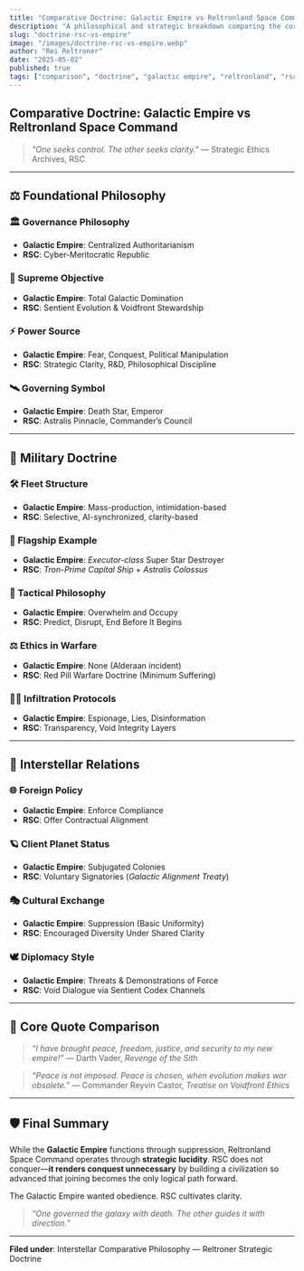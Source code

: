 ```yaml
---
title: "Comparative Doctrine: Galactic Empire vs Reltronland Space Command"
description: "A philosophical and strategic breakdown comparing the core doctrines, motivations, and galactic impact of Star Wars’ Galactic Empire and Asthortera’s Reltronland Space Command."
slug: "doctrine-rsc-vs-empire"
image: "/images/doctrine-rsc-vs-empire.webp"
author: "Rei Reltroner"
date: "2025-05-02"
published: true
tags: ["comparison", "doctrine", "galactic empire", "reltronland", "rsc"]
---
```


## Comparative Doctrine: Galactic Empire vs Reltronland Space Command

> *"One seeks control. The other seeks clarity."*
> — Strategic Ethics Archives, RSC

---

## ⚖️ **Foundational Philosophy**

### 🏛 Governance Philosophy

* **Galactic Empire**: Centralized Authoritarianism
* **RSC**: Cyber-Meritocratic Republic

### 🎯 Supreme Objective

* **Galactic Empire**: Total Galactic Domination
* **RSC**: Sentient Evolution & Voidfront Stewardship

### ⚡ Power Source

* **Galactic Empire**: Fear, Conquest, Political Manipulation
* **RSC**: Strategic Clarity, R\&D, Philosophical Discipline

### 🛰 Governing Symbol

* **Galactic Empire**: Death Star, Emperor
* **RSC**: Astralis Pinnacle, Commander’s Council

---

## 🚀 **Military Doctrine**

### 🛠 Fleet Structure

* **Galactic Empire**: Mass-production, intimidation-based
* **RSC**: Selective, AI-synchronized, clarity-based

### 🧱 Flagship Example

* **Galactic Empire**: *Executor-class* Super Star Destroyer
* **RSC**: *Tron-Prime Capital Ship* + *Astralis Colossus*

### 🧠 Tactical Philosophy

* **Galactic Empire**: Overwhelm and Occupy
* **RSC**: Predict, Disrupt, End Before It Begins

### ⚖️ Ethics in Warfare

* **Galactic Empire**: None (Alderaan incident)
* **RSC**: Red Pill Warfare Doctrine (Minimum Suffering)

### 🕵️‍♂️ Infiltration Protocols

* **Galactic Empire**: Espionage, Lies, Disinformation
* **RSC**: Transparency, Void Integrity Layers

---

## 🌌 **Interstellar Relations**

### 🌐 Foreign Policy

* **Galactic Empire**: Enforce Compliance
* **RSC**: Offer Contractual Alignment

### 🪐 Client Planet Status

* **Galactic Empire**: Subjugated Colonies
* **RSC**: Voluntary Signatories (*Galactic Alignment Treaty*)

### 🎭 Cultural Exchange

* **Galactic Empire**: Suppression (Basic Uniformity)
* **RSC**: Encouraged Diversity Under Shared Clarity

### 🕊 Diplomacy Style

* **Galactic Empire**: Threats & Demonstrations of Force
* **RSC**: Void Dialogue via Sentient Codex Channels

---

## 📜 Core Quote Comparison

> *“I have brought peace, freedom, justice, and security to my new empire!”*
> — Darth Vader, *Revenge of the Sith*

> *“Peace is not imposed. Peace is chosen, when evolution makes war obsolete.”*
> — Commander Reyvin Castor, *Treatise on Voidfront Ethics*

---

## 🛡 Final Summary

While the **Galactic Empire** functions through suppression, Reltronland Space Command operates through **strategic lucidity**.
RSC does not conquer—**it renders conquest unnecessary** by building a civilization so advanced that joining becomes the only logical path forward.

The Galactic Empire wanted obedience.
RSC cultivates clarity.

> *“One governed the galaxy with death. The other guides it with direction.”*

---

**Filed under**: Interstellar Comparative Philosophy — Reltroner Strategic Doctrine
